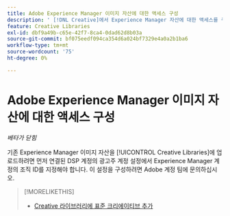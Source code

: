 ```yaml
---
title: Adobe Experience Manager 이미지 자산에 대한 액세스 구성
description: ' [!DNL Creative]에서 Experience Manager 자산에 대한 액세스를 구성하는 방법에 대해 알아봅니다.'
feature: Creative Libraries
exl-id: dbf9a49b-c65e-42f7-8ca4-0dad62d8b03a
source-git-commit: bf075eedf094ca354d6a024bf7329e4a0a2b1ba6
workflow-type: tm+mt
source-wordcount: '75'
ht-degree: 0%

---
```


# Adobe Experience Manager 이미지 자산에 대한 액세스 구성

*베타가 닫힘*

<!-- Is this relevant only to standard creatives? If so, then move into Standard Creatives chapter instead of at the top, where it is now -->

기존 Experience Manager 이미지 자산을 [!UICONTROL Creative Libraries]에 업로드하려면 먼저 연결된 DSP 계정의 광고주 계정 설정에서 Experience Manager 계정의 조직 ID를 지정해야 합니다. 이 설정을 구성하려면 Adobe 계정 팀에 문의하십시오.

>[!MORELIKETHIS]
>
>* [Creative 라이브러리에 표준 크리에이티브 추가](creative-add-standard.md)
